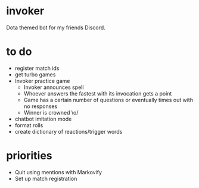 # invoker
Dota themed bot for my friends Discord.

# to do
* register match ids
* get turbo games
* Invoker practice game
  - Invoker announces spell
  - Whoever answers the fastest with its invocation gets a point
  - Game has a certain number of questions or eventually times out with no responses
  - Winner is crowned \o/
* chatbot imitation mode
* format rolls
* create dictionary of reactions/trigger words

# priorities

* Quit using mentions with Markovify
* Set up match registration